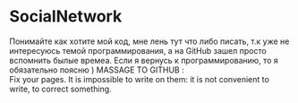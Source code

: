 # SocialNetwork

Понимайте как хотите мой код, мне лень тут что либо писать, т.к уже не интересуюсь темой программирования, а на GitHub зашел просто вспомнить былые времеа.
Если я вернусь к программированию, то я обязательно поясню )
MASSAGE TO GITHUB :  
Fix your pages. It is impossible to write on them: it is not convenient to write, to correct something.
